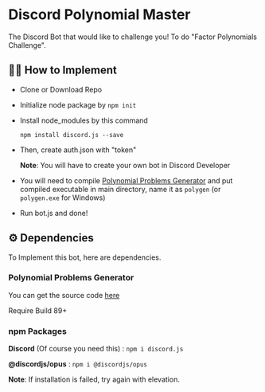 # Discord Polynomial Master

The Discord Bot that would like to challenge you! To do "Factor Polynomials Challenge".

## 👨‍💻 How to Implement

* Clone or Download Repo

* Initialize node package by ```npm init```

* Install node_modules by this command

  ```npm install discord.js --save```

* Then, create auth.json with "token"

  **Note**: You will have to create your own bot in Discord Developer
  
* You will need to compile <a href="https://github.com/Leomotors/Polynomial-Problems-Generator">
Polynomial Problems Generator</a> and put compiled executable in main directory,
name it as `polygen` (or `polygen.exe` for Windows)

* Run bot.js and done!

## ⚙️ Dependencies

To Implement this bot, here are dependencies.

### Polynomial Problems Generator

You can get the source code
<a href="https://github.com/Leomotors/Polynomial-Problems-Generator">
 here</a>

Require Build 89+

### npm Packages

**Discord** (Of course you need this) : ```npm i discord.js```

**@discordjs/opus** : ```npm i @discordjs/opus```

**Note**: If installation is failed, try again with elevation.

